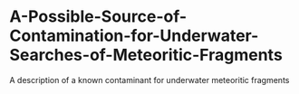 # A-Possible-Source-of-Contamination-for-Underwater-Searches-of-Meteoritic-Fragments
A description of a known contaminant for underwater meteoritic fragments
